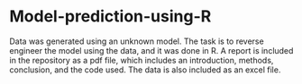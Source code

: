 # Model-prediction-using-R
Data was generated using an unknown model. The task is to reverse engineer the model using the data, and it was done in R. A report is included in the repository as a pdf file, which includes an introduction, methods, conclusion, and the code used. The data is also included as an excel file.
